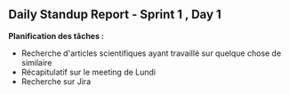 ## Daily Standup Report - Sprint 1 , Day 1

**Planification des tâches :**

- Recherche d'articles scientifiques ayant travaillé sur quelque chose de similaire
- Récapitulatif sur le meeting de Lundi
- Recherche sur Jira
